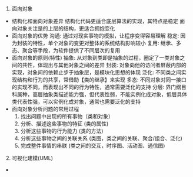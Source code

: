 1. 面向对象
  - 结构化和面向对象差异
    结构化代码更适合底层算法的实现，其特点是稳定
    面向对象关注是的上层的结构，更适合拥抱变化
  - 面向对象的优势
    沟通: 通过对现实事物的模拟，让程序变得容易理解
    稳定: 因为封装的特性，单个对象的变更对整体的系统结构影响较小
    复用: 继承、多态、聚合等手段，为软件提供了不同层次的复用
  - 面向对象的原则(特性)
    抽象: 从对象到类即是抽象的过程，圈定了一类对象之间的共性，体现出与其他对象之间的差异
    封装: 对象向他的访问者屏蔽内部的实现，对象间的依赖止步于抽象层，是模块化思想的体现
    泛化: 不同类之间实现结构和行为的共享，常借助【类的继承】来实现
    多态: 不同对象对同一接口的实现不同，而表现出不同的行为特性，通常需要泛化的支持
    分层: 界门纲目科属种，高层抽象类描述能力强，但代表性弱，不能实例化成对象，低层具体类代表性强，可以实例化成对象，通常也需要泛化的支持
  - 面向对象分析问题的常用过程
    1. 找出问题中出现的所有事物（类和对象）
    2. 分析、描述这些事物的特征 (类的属性)
    3. 分析这些事物的行为能力 (类的方法)
    4. 分析这些事物之间的关联关系 (类图，类之间的关联、聚合/组合、泛化)
    5. 完成整件事情的串联 (类之间的交互，时序图、活动图、通信图)
  
2. 可视化建模(UML)
  - 